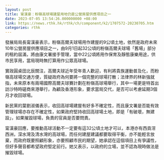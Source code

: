 ```yaml
---
layout: post
title: 甯漢豪：粉嶺高球場建屋用地仍是公營房屋供應項目之一
date: 2023-07-05 13:54:26.000000000 +08:00
link: https://news.rthk.hk/rthk/ch/component/k2/1707572-20230705.htm
categories: rthk
---
```


發展局局長甯漢豪表示，粉嶺高爾夫球場用作建屋的9公頃土地，依然是政府未來10年公營房屋供應項目之一，由9月1日起32公頃的粉嶺高爾夫球場「舊場」部分的租約屆滿，將由康文署接手管理，當中22公頃將用作保育及靜態康樂用途，供市民享用，當局現時無打算用作公眾高球場。

實政圓桌田北辰關注，高爾夫球近年受年青人歡迎，有利將貴族運動普及化，而粉嶺高球場交通方便，質疑政府為何要將一個完整的球場打散；法律界的林新強就指，未來原本有兩場國際高爾夫球賽計劃在粉嶺高球場舉行，其中一場更是特首出訪沙特時磋商來港舉行，為顧及香港形象，要求當局交代，是否可以考慮延期3個月才收回球場。

新民黨的葉劉淑儀表示，收回高球場建屋有好多不確定性，而且康文署是否能有效管理球場亦存在不確定性，如果政府堅持收回高球場土地，即是「有破壞，無建設」，如果摧毀球場，負責的官員是否要問責。

甯漢豪回應，要推動高球活動不一定要有這32公頃土地才可以，本港亦有西貢滘西洲，深水灣及清水灣的高球場，而任何建屋建議都要取得平衡，亦不能輕言放棄，而政府既要照顧形象，亦要照顧市民的期望，她承認在這個項目上有爭議性，但好多聲音都希望政府堅定前行。她又表示，以政府的立場，並不認為現時做法是摧毀球場。
